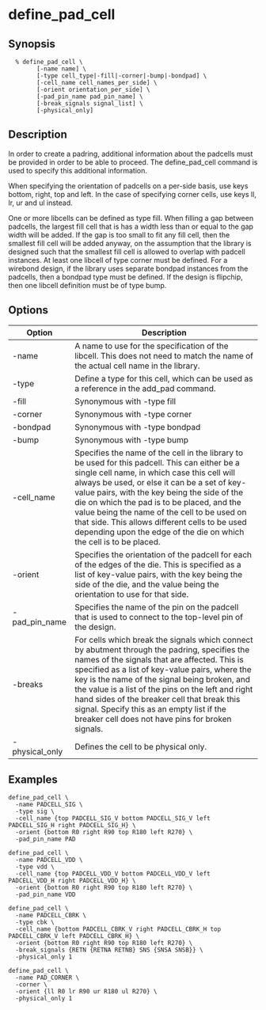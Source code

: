 # define_pad_cell

## Synopsis
```
  % define_pad_cell \
        [-name name] \
        [-type cell_type|-fill|-corner|-bump|-bondpad] \
        [-cell_name cell_names_per_side] \
        [-orient orientation_per_side] \
        [-pad_pin_name pad_pin_name] \
        [-break_signals signal_list] \
        [-physical_only]
```

## Description

In order to create a padring, additional information about the padcells must be provided in order to be able to proceed. The define_pad_cell command is used to specify this additional information.

When specifying the orientation of padcells on a per-side basis, use keys bottom, right, top and left. In the case of specifying corner cells, use keys ll, lr, ur and ul instead.

One or more libcells can be defined as type fill. When filling a gap between padcells, the largest fill cell that is has a width less than or equal to the gap width will be added. If the gap is too small to fit any fill cell, then the smallest fill cell will be added anyway, on the assumption that the library is designed such that the smallest fill cell is allowed to overlap with padcell instances. At least one libcell of type corner must be defined. For a wirebond design, if the library uses separate bondpad instances from the padcells, then a bondpad type must be defined. If the design is flipchip, then one libcell definition must be of type bump.

## Options

| Option | Description |
| --- | --- |
| -name | A name to use for the specification of the libcell. This does not need to match the name of the actual cell name in the library. |
| -type | Define a type for this cell, which can be used as a reference in the add_pad command. |
| -fill | Synonymous with -type fill |
| -corner | Synonymous with -type corner |
| -bondpad | Synonymous with -type bondpad |
| -bump | Synonymous with -type bump |
| -cell_name | Specifies the name of the cell in the library to be used for this padcell. This can either be a single cell name, in which case this cell will always be used, or else it can be a set of key-value pairs, with the key being the side of the die on which the pad is to be placed, and the value being the name of the cell to be used on that side. This allows different cells to be used depending upon the edge of the die on which the cell is to be placed. |
| -orient | Specifies the orientation of the padcell for each of the edges of the die. This is specified as a list of key-value pairs, with the key being the side of the die, and the value being the orientation to use for that side. |
| -pad_pin_name | Specifies the name of the pin on the padcell that is used to connect to the top-level pin of the design. |
| -breaks | For cells which break the signals which connect by abutment through the padring, specifies the names of the signals that are affected. This is specified as a list of key-value pairs, where the key is the name of the signal being broken, and the value is a list of the pins on the left and right hand sides of the breaker cell that break this signal. Specify this as an empty list if the breaker cell does not have pins for broken signals. |
| -physical_only | Defines the cell to be physical only. |

## Examples
```
define_pad_cell \
  -name PADCELL_SIG \
  -type sig \
  -cell_name {top PADCELL_SIG_V bottom PADCELL_SIG_V left PADCELL_SIG_H right PADCELL_SIG_H} \
  -orient {bottom R0 right R90 top R180 left R270} \
  -pad_pin_name PAD

define_pad_cell \
  -name PADCELL_VDD \
  -type vdd \
  -cell_name {top PADCELL_VDD_V bottom PADCELL_VDD_V left PADCELL_VDD_H right PADCELL_VDD_H} \
  -orient {bottom R0 right R90 top R180 left R270} \
  -pad_pin_name VDD

define_pad_cell \
  -name PADCELL_CBRK \
  -type cbk \
  -cell_name {bottom PADCELL_CBRK_V right PADCELL_CBRK_H top PADCELL_CBRK_V left PADCELL_CBRK_H} \
  -orient {bottom R0 right R90 top R180 left R270} \
  -break_signals {RETN {RETNA RETNB} SNS {SNSA SNSB}} \
  -physical_only 1

define_pad_cell \
  -name PAD_CORNER \
  -corner \
  -orient {ll R0 lr R90 ur R180 ul R270} \
  -physical_only 1
```
